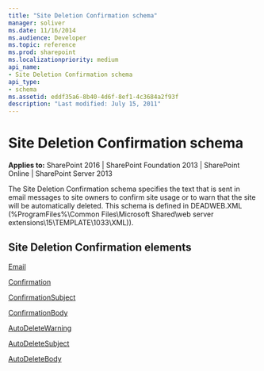 ```yaml
---
title: "Site Deletion Confirmation schema"
manager: soliver
ms.date: 11/16/2014
ms.audience: Developer
ms.topic: reference
ms.prod: sharepoint
ms.localizationpriority: medium
api_name:
- Site Deletion Confirmation schema
api_type:
- schema
ms.assetid: eddf35a6-8b40-4d6f-8ef1-4c3684a2f93f
description: "Last modified: July 15, 2011"
---
```


# Site Deletion Confirmation schema

**Applies to:** SharePoint 2016 | SharePoint Foundation 2013 | SharePoint Online | SharePoint Server 2013
  
The Site Deletion Confirmation schema specifies the text that is sent in email messages to site owners to confirm site usage or to warn that the site will be automatically deleted. This schema is defined in DEADWEB.XML (%ProgramFiles%\Common Files\Microsoft Shared\web server extensions\15\TEMPLATE\1033\XML)).
  
## Site Deletion Confirmation elements

[Email](email-element-site-deletion.md)
  
[Confirmation](confirmation-element-site-deletion.md)
  
[ConfirmationSubject](confirmationsubject-element-site-deletion.md)
  
[ConfirmationBody](confirmationbody-element-site-deletion.md)
  
[AutoDeleteWarning](autodeletewarning-element-site-deletion.md)
  
[AutoDeleteSubject](autodeletesubject-element-site-deletion.md)
  
[AutoDeleteBody](autodeletebody-element-site-deletion.md)
  


